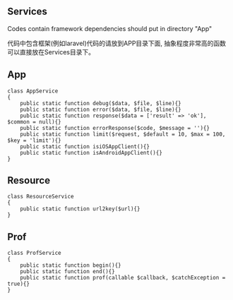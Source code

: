 ## Services

Codes contain framework dependencies should put in directory "App"

代码中包含框架(例如laravel)代码的请放到APP目录下面, 抽象程度非常高的函数可以直接放在Services目录下。


## App

```
class AppService
{
    public static function debug($data, $file, $line){}
    public static function error($data, $file, $line){}
    public static function response($data = ['result' => 'ok'], $common = null){}
    public static function errorResponse($code, $message = ''){}
    public static function limit($request, $default = 10, $max = 100, $key = 'limit'){}
    public static function isiOSAppClient(){}
    public static function isAndroidAppClient(){}
}
```

## Resource

```
class ResourceService
{
    public static function url2key($url){}
}
```

## Prof

```
class ProfService
{
    public static function begin(){}
    public static function end(){}
    public static function prof(callable $callback, $catchException = true){}
}
```
